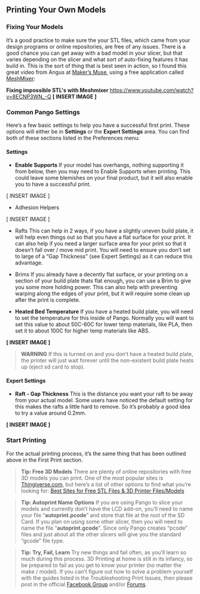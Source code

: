 
## Printing Your Own Models

### Fixing Your Models
It’s a good practice to make sure the your STL files, which came from your design programs or online repositories, are free of any issues. There is a good chance you can get away with a bad model in your slicer, but that varies depending on the slicer and what sort of auto-fixing features it has build in. This is the sort of thing that is best seen in action, so I found this great video from Angus at [Maker’s Muse](https://www.youtube.com/channel/UCxQbYGpbdrh-b2ND-AfIybg), using a free application called [MeshMixer](http://www.meshmixer.com/):


**Fixing impossible STL's with Meshmixer**
https://www.youtube.com/watch?v=8ECNP3WN_-Q
**[ INSERT IMAGE ]**

### Common Pango Settings
Here’s a few basic settings to help you have a successful first print. These options will either be in **Settings** or the **Expert Settings** area. You can find both of these sections listed in the Preferences menu:



#### Settings
* **Enable Supports**
If your model has overhangs, nothing supporting it from below, then you may need to Enable Supports when printing. This could leave some blemishes on your final product, but it will also enable you to have a successful print.

 [ INSERT IMAGE ]

* Adhesion Helpers

 [ INSERT IMAGE ]
 
 * Rafts
This can help in 2 ways, if you have a slightly uneven build plate, it will help even things out so that you have a flat surface for your print. It can also help if you need a larger surface area for your print so that it doesn’t fall over / move mid print. You will need to ensure you don’t set to large of a “Gap Thickness” (see Expert Settings) as it can reduce this advantage.

 * Brims
If you already have a decently flat surface, or your printing on a section of your build plate thats flat enough, you can use a Brim to give you some more holding power. This can also help with preventing warping along the edges of your print, but it will require some clean up after the print is complete.


* **Heated Bed Temperature**
If you have a heated build plate, you will need to set the temperature for this inside of Pango. Normally you will want to set this value to about 50C-60C for lower temp materials, like PLA, then set it to about 100C for higher temp materials like ABS.

 **[ INSERT IMAGE ]**

 > **WARNING**
 > If this is turned on and you don’t have a heated build plate, the printer will just wait forever until the non-existent build plate heats up (eject sd card to stop).

#### Expert Settings
* **Raft - Gap Thickness**
This is the distance you want your raft to be away from your actual model. Some users have noticed the default setting for this makes the rafts a little hard to remove. So it’s probably a good idea to try a value around 0.2mm.

 **[ INSERT IMAGE ]**

### Start Printing
For the actual printing process, it’s the same thing that has been outlined above in the First Print section.

> **Tip: Free 3D Models**
> There are plenty of online repositories with free 3D models you can print. One of the most popular sites is [Thingiverse.com](http://www.thingiverse.com/), but here’s a list of other options to find what you’re looking for: [Best Sites for Free STL Files & 3D Printer Files/Models](https://all3dp.com/best-sites-free-stl-files-3d-printing/) 

<!-- -->

> **Tip: Autoprint Name Options**
> If you are using Pango to slice your models and currently don’t have the LCD add-on, you’ll need to name your file “**autoprint.pcode**” and store that file at the root of the SD Card. If you plan on using some other slicer, then you will need to name the file “**autoprint.gcode**”. Since only Pango creates “pcode” files and just about all the other slicers will give you the standard “gcode” file type.

<!-- -->

> **Tip: Try, Fail, Learn**
> Try new things and fail often, as you’ll learn so much during this process. 3D Printing at home is still in its infancy, so be prepared to fail as you get to know your printer (no matter the make / model). If you can’t figure out how to solve a problem yourself with the guides listed in the Troubleshooting Print Issues, then please post in the official [Facebook Group](https://www.facebook.com/groups/Trinus3D/) and/or [Forums](http://www.kodamaforums.com/).
